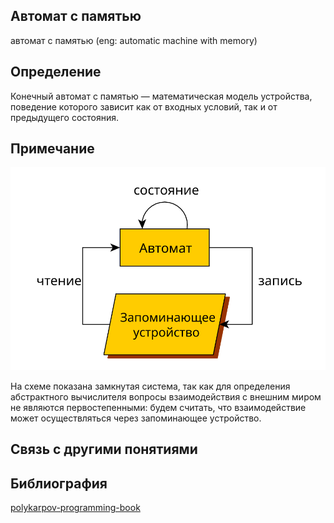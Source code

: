 ##  Автомат с памятью
автомат с памятью (eng: automatic machine with memory) 

## Определение
Конечный автомат с памятью — математическая модель устройства, поведение которого зависит как от входных условий, так и от предыдущего состояния.

## Примечание

![automatic machine with memory](https://github.com/vernikkkkkkkkkkkkkkkkkkk/concept_new/blob/main/images/automaton_with_storage.svg)

На схеме показана замкнутая система, так как для определения абстрактного вычислителя вопросы взаимодействия с внешним миром не являются первостепенными: будем считать, что взаимодействие может осуществляться через запоминающее устройство.

## Связь с другими понятиями

## Библиография
[polykarpov-programming-book](https://github.com/vernikkkkkkkkkkkkkkkkkkk/concept/blob/main/bibliography/virtual%20machines/polykarpov-programming-book.md)
